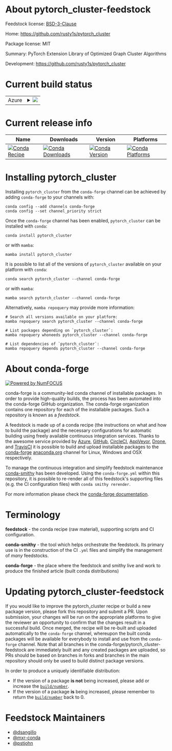 About pytorch_cluster-feedstock
===============================

Feedstock license: [BSD-3-Clause](https://github.com/conda-forge/pytorch_cluster-feedstock/blob/main/LICENSE.txt)

Home: https://github.com/rusty1s/pytorch_cluster

Package license: MIT

Summary: PyTorch Extension Library of Optimized Graph Cluster Algorithms

Development: https://github.com/rusty1s/pytorch_cluster

Current build status
====================


<table>
    
  <tr>
    <td>Azure</td>
    <td>
      <details>
        <summary>
          <a href="https://dev.azure.com/conda-forge/feedstock-builds/_build/latest?definitionId=9904&branchName=main">
            <img src="https://dev.azure.com/conda-forge/feedstock-builds/_apis/build/status/pytorch_cluster-feedstock?branchName=main">
          </a>
        </summary>
        <table>
          <thead><tr><th>Variant</th><th>Status</th></tr></thead>
          <tbody><tr>
              <td>linux_64_c_compiler_version11cuda_compiler_version11.8cxx_compiler_version11python3.10.____cpython</td>
              <td>
                <a href="https://dev.azure.com/conda-forge/feedstock-builds/_build/latest?definitionId=9904&branchName=main">
                  <img src="https://dev.azure.com/conda-forge/feedstock-builds/_apis/build/status/pytorch_cluster-feedstock?branchName=main&jobName=linux&configuration=linux%20linux_64_c_compiler_version11cuda_compiler_version11.8cxx_compiler_version11python3.10.____cpython" alt="variant">
                </a>
              </td>
            </tr><tr>
              <td>linux_64_c_compiler_version11cuda_compiler_version11.8cxx_compiler_version11python3.11.____cpython</td>
              <td>
                <a href="https://dev.azure.com/conda-forge/feedstock-builds/_build/latest?definitionId=9904&branchName=main">
                  <img src="https://dev.azure.com/conda-forge/feedstock-builds/_apis/build/status/pytorch_cluster-feedstock?branchName=main&jobName=linux&configuration=linux%20linux_64_c_compiler_version11cuda_compiler_version11.8cxx_compiler_version11python3.11.____cpython" alt="variant">
                </a>
              </td>
            </tr><tr>
              <td>linux_64_c_compiler_version11cuda_compiler_version11.8cxx_compiler_version11python3.12.____cpython</td>
              <td>
                <a href="https://dev.azure.com/conda-forge/feedstock-builds/_build/latest?definitionId=9904&branchName=main">
                  <img src="https://dev.azure.com/conda-forge/feedstock-builds/_apis/build/status/pytorch_cluster-feedstock?branchName=main&jobName=linux&configuration=linux%20linux_64_c_compiler_version11cuda_compiler_version11.8cxx_compiler_version11python3.12.____cpython" alt="variant">
                </a>
              </td>
            </tr><tr>
              <td>linux_64_c_compiler_version11cuda_compiler_version11.8cxx_compiler_version11python3.8.____cpython</td>
              <td>
                <a href="https://dev.azure.com/conda-forge/feedstock-builds/_build/latest?definitionId=9904&branchName=main">
                  <img src="https://dev.azure.com/conda-forge/feedstock-builds/_apis/build/status/pytorch_cluster-feedstock?branchName=main&jobName=linux&configuration=linux%20linux_64_c_compiler_version11cuda_compiler_version11.8cxx_compiler_version11python3.8.____cpython" alt="variant">
                </a>
              </td>
            </tr><tr>
              <td>linux_64_c_compiler_version11cuda_compiler_version11.8cxx_compiler_version11python3.9.____cpython</td>
              <td>
                <a href="https://dev.azure.com/conda-forge/feedstock-builds/_build/latest?definitionId=9904&branchName=main">
                  <img src="https://dev.azure.com/conda-forge/feedstock-builds/_apis/build/status/pytorch_cluster-feedstock?branchName=main&jobName=linux&configuration=linux%20linux_64_c_compiler_version11cuda_compiler_version11.8cxx_compiler_version11python3.9.____cpython" alt="variant">
                </a>
              </td>
            </tr><tr>
              <td>linux_64_c_compiler_version13cuda_compiler_versionNonecxx_compiler_version13python3.10.____cpython</td>
              <td>
                <a href="https://dev.azure.com/conda-forge/feedstock-builds/_build/latest?definitionId=9904&branchName=main">
                  <img src="https://dev.azure.com/conda-forge/feedstock-builds/_apis/build/status/pytorch_cluster-feedstock?branchName=main&jobName=linux&configuration=linux%20linux_64_c_compiler_version13cuda_compiler_versionNonecxx_compiler_version13python3.10.____cpython" alt="variant">
                </a>
              </td>
            </tr><tr>
              <td>linux_64_c_compiler_version13cuda_compiler_versionNonecxx_compiler_version13python3.11.____cpython</td>
              <td>
                <a href="https://dev.azure.com/conda-forge/feedstock-builds/_build/latest?definitionId=9904&branchName=main">
                  <img src="https://dev.azure.com/conda-forge/feedstock-builds/_apis/build/status/pytorch_cluster-feedstock?branchName=main&jobName=linux&configuration=linux%20linux_64_c_compiler_version13cuda_compiler_versionNonecxx_compiler_version13python3.11.____cpython" alt="variant">
                </a>
              </td>
            </tr><tr>
              <td>linux_64_c_compiler_version13cuda_compiler_versionNonecxx_compiler_version13python3.12.____cpython</td>
              <td>
                <a href="https://dev.azure.com/conda-forge/feedstock-builds/_build/latest?definitionId=9904&branchName=main">
                  <img src="https://dev.azure.com/conda-forge/feedstock-builds/_apis/build/status/pytorch_cluster-feedstock?branchName=main&jobName=linux&configuration=linux%20linux_64_c_compiler_version13cuda_compiler_versionNonecxx_compiler_version13python3.12.____cpython" alt="variant">
                </a>
              </td>
            </tr><tr>
              <td>linux_64_c_compiler_version13cuda_compiler_versionNonecxx_compiler_version13python3.8.____cpython</td>
              <td>
                <a href="https://dev.azure.com/conda-forge/feedstock-builds/_build/latest?definitionId=9904&branchName=main">
                  <img src="https://dev.azure.com/conda-forge/feedstock-builds/_apis/build/status/pytorch_cluster-feedstock?branchName=main&jobName=linux&configuration=linux%20linux_64_c_compiler_version13cuda_compiler_versionNonecxx_compiler_version13python3.8.____cpython" alt="variant">
                </a>
              </td>
            </tr><tr>
              <td>linux_64_c_compiler_version13cuda_compiler_versionNonecxx_compiler_version13python3.9.____cpython</td>
              <td>
                <a href="https://dev.azure.com/conda-forge/feedstock-builds/_build/latest?definitionId=9904&branchName=main">
                  <img src="https://dev.azure.com/conda-forge/feedstock-builds/_apis/build/status/pytorch_cluster-feedstock?branchName=main&jobName=linux&configuration=linux%20linux_64_c_compiler_version13cuda_compiler_versionNonecxx_compiler_version13python3.9.____cpython" alt="variant">
                </a>
              </td>
            </tr><tr>
              <td>osx_64_python3.10.____cpython</td>
              <td>
                <a href="https://dev.azure.com/conda-forge/feedstock-builds/_build/latest?definitionId=9904&branchName=main">
                  <img src="https://dev.azure.com/conda-forge/feedstock-builds/_apis/build/status/pytorch_cluster-feedstock?branchName=main&jobName=osx&configuration=osx%20osx_64_python3.10.____cpython" alt="variant">
                </a>
              </td>
            </tr><tr>
              <td>osx_64_python3.11.____cpython</td>
              <td>
                <a href="https://dev.azure.com/conda-forge/feedstock-builds/_build/latest?definitionId=9904&branchName=main">
                  <img src="https://dev.azure.com/conda-forge/feedstock-builds/_apis/build/status/pytorch_cluster-feedstock?branchName=main&jobName=osx&configuration=osx%20osx_64_python3.11.____cpython" alt="variant">
                </a>
              </td>
            </tr><tr>
              <td>osx_64_python3.12.____cpython</td>
              <td>
                <a href="https://dev.azure.com/conda-forge/feedstock-builds/_build/latest?definitionId=9904&branchName=main">
                  <img src="https://dev.azure.com/conda-forge/feedstock-builds/_apis/build/status/pytorch_cluster-feedstock?branchName=main&jobName=osx&configuration=osx%20osx_64_python3.12.____cpython" alt="variant">
                </a>
              </td>
            </tr><tr>
              <td>osx_64_python3.8.____cpython</td>
              <td>
                <a href="https://dev.azure.com/conda-forge/feedstock-builds/_build/latest?definitionId=9904&branchName=main">
                  <img src="https://dev.azure.com/conda-forge/feedstock-builds/_apis/build/status/pytorch_cluster-feedstock?branchName=main&jobName=osx&configuration=osx%20osx_64_python3.8.____cpython" alt="variant">
                </a>
              </td>
            </tr><tr>
              <td>osx_64_python3.9.____cpython</td>
              <td>
                <a href="https://dev.azure.com/conda-forge/feedstock-builds/_build/latest?definitionId=9904&branchName=main">
                  <img src="https://dev.azure.com/conda-forge/feedstock-builds/_apis/build/status/pytorch_cluster-feedstock?branchName=main&jobName=osx&configuration=osx%20osx_64_python3.9.____cpython" alt="variant">
                </a>
              </td>
            </tr><tr>
              <td>osx_arm64_python3.10.____cpython</td>
              <td>
                <a href="https://dev.azure.com/conda-forge/feedstock-builds/_build/latest?definitionId=9904&branchName=main">
                  <img src="https://dev.azure.com/conda-forge/feedstock-builds/_apis/build/status/pytorch_cluster-feedstock?branchName=main&jobName=osx&configuration=osx%20osx_arm64_python3.10.____cpython" alt="variant">
                </a>
              </td>
            </tr><tr>
              <td>osx_arm64_python3.11.____cpython</td>
              <td>
                <a href="https://dev.azure.com/conda-forge/feedstock-builds/_build/latest?definitionId=9904&branchName=main">
                  <img src="https://dev.azure.com/conda-forge/feedstock-builds/_apis/build/status/pytorch_cluster-feedstock?branchName=main&jobName=osx&configuration=osx%20osx_arm64_python3.11.____cpython" alt="variant">
                </a>
              </td>
            </tr><tr>
              <td>osx_arm64_python3.12.____cpython</td>
              <td>
                <a href="https://dev.azure.com/conda-forge/feedstock-builds/_build/latest?definitionId=9904&branchName=main">
                  <img src="https://dev.azure.com/conda-forge/feedstock-builds/_apis/build/status/pytorch_cluster-feedstock?branchName=main&jobName=osx&configuration=osx%20osx_arm64_python3.12.____cpython" alt="variant">
                </a>
              </td>
            </tr><tr>
              <td>osx_arm64_python3.8.____cpython</td>
              <td>
                <a href="https://dev.azure.com/conda-forge/feedstock-builds/_build/latest?definitionId=9904&branchName=main">
                  <img src="https://dev.azure.com/conda-forge/feedstock-builds/_apis/build/status/pytorch_cluster-feedstock?branchName=main&jobName=osx&configuration=osx%20osx_arm64_python3.8.____cpython" alt="variant">
                </a>
              </td>
            </tr><tr>
              <td>osx_arm64_python3.9.____cpython</td>
              <td>
                <a href="https://dev.azure.com/conda-forge/feedstock-builds/_build/latest?definitionId=9904&branchName=main">
                  <img src="https://dev.azure.com/conda-forge/feedstock-builds/_apis/build/status/pytorch_cluster-feedstock?branchName=main&jobName=osx&configuration=osx%20osx_arm64_python3.9.____cpython" alt="variant">
                </a>
              </td>
            </tr>
          </tbody>
        </table>
      </details>
    </td>
  </tr>
</table>

Current release info
====================

| Name | Downloads | Version | Platforms |
| --- | --- | --- | --- |
| [![Conda Recipe](https://img.shields.io/badge/recipe-pytorch_cluster-green.svg)](https://anaconda.org/conda-forge/pytorch_cluster) | [![Conda Downloads](https://img.shields.io/conda/dn/conda-forge/pytorch_cluster.svg)](https://anaconda.org/conda-forge/pytorch_cluster) | [![Conda Version](https://img.shields.io/conda/vn/conda-forge/pytorch_cluster.svg)](https://anaconda.org/conda-forge/pytorch_cluster) | [![Conda Platforms](https://img.shields.io/conda/pn/conda-forge/pytorch_cluster.svg)](https://anaconda.org/conda-forge/pytorch_cluster) |

Installing pytorch_cluster
==========================

Installing `pytorch_cluster` from the `conda-forge` channel can be achieved by adding `conda-forge` to your channels with:

```
conda config --add channels conda-forge
conda config --set channel_priority strict
```

Once the `conda-forge` channel has been enabled, `pytorch_cluster` can be installed with `conda`:

```
conda install pytorch_cluster
```

or with `mamba`:

```
mamba install pytorch_cluster
```

It is possible to list all of the versions of `pytorch_cluster` available on your platform with `conda`:

```
conda search pytorch_cluster --channel conda-forge
```

or with `mamba`:

```
mamba search pytorch_cluster --channel conda-forge
```

Alternatively, `mamba repoquery` may provide more information:

```
# Search all versions available on your platform:
mamba repoquery search pytorch_cluster --channel conda-forge

# List packages depending on `pytorch_cluster`:
mamba repoquery whoneeds pytorch_cluster --channel conda-forge

# List dependencies of `pytorch_cluster`:
mamba repoquery depends pytorch_cluster --channel conda-forge
```


About conda-forge
=================

[![Powered by
NumFOCUS](https://img.shields.io/badge/powered%20by-NumFOCUS-orange.svg?style=flat&colorA=E1523D&colorB=007D8A)](https://numfocus.org)

conda-forge is a community-led conda channel of installable packages.
In order to provide high-quality builds, the process has been automated into the
conda-forge GitHub organization. The conda-forge organization contains one repository
for each of the installable packages. Such a repository is known as a *feedstock*.

A feedstock is made up of a conda recipe (the instructions on what and how to build
the package) and the necessary configurations for automatic building using freely
available continuous integration services. Thanks to the awesome service provided by
[Azure](https://azure.microsoft.com/en-us/services/devops/), [GitHub](https://github.com/),
[CircleCI](https://circleci.com/), [AppVeyor](https://www.appveyor.com/),
[Drone](https://cloud.drone.io/welcome), and [TravisCI](https://travis-ci.com/)
it is possible to build and upload installable packages to the
[conda-forge](https://anaconda.org/conda-forge) [anaconda.org](https://anaconda.org/)
channel for Linux, Windows and OSX respectively.

To manage the continuous integration and simplify feedstock maintenance
[conda-smithy](https://github.com/conda-forge/conda-smithy) has been developed.
Using the ``conda-forge.yml`` within this repository, it is possible to re-render all of
this feedstock's supporting files (e.g. the CI configuration files) with ``conda smithy rerender``.

For more information please check the [conda-forge documentation](https://conda-forge.org/docs/).

Terminology
===========

**feedstock** - the conda recipe (raw material), supporting scripts and CI configuration.

**conda-smithy** - the tool which helps orchestrate the feedstock.
                   Its primary use is in the construction of the CI ``.yml`` files
                   and simplify the management of *many* feedstocks.

**conda-forge** - the place where the feedstock and smithy live and work to
                  produce the finished article (built conda distributions)


Updating pytorch_cluster-feedstock
==================================

If you would like to improve the pytorch_cluster recipe or build a new
package version, please fork this repository and submit a PR. Upon submission,
your changes will be run on the appropriate platforms to give the reviewer an
opportunity to confirm that the changes result in a successful build. Once
merged, the recipe will be re-built and uploaded automatically to the
`conda-forge` channel, whereupon the built conda packages will be available for
everybody to install and use from the `conda-forge` channel.
Note that all branches in the conda-forge/pytorch_cluster-feedstock are
immediately built and any created packages are uploaded, so PRs should be based
on branches in forks and branches in the main repository should only be used to
build distinct package versions.

In order to produce a uniquely identifiable distribution:
 * If the version of a package **is not** being increased, please add or increase
   the [``build/number``](https://docs.conda.io/projects/conda-build/en/latest/resources/define-metadata.html#build-number-and-string).
 * If the version of a package **is** being increased, please remember to return
   the [``build/number``](https://docs.conda.io/projects/conda-build/en/latest/resources/define-metadata.html#build-number-and-string)
   back to 0.

Feedstock Maintainers
=====================

* [@dsangillo](https://github.com/dsangillo/)
* [@mxr-conda](https://github.com/mxr-conda/)
* [@pstjohn](https://github.com/pstjohn/)

